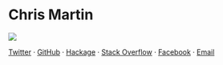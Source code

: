 # Chris Martin

<img src="${photo.jpg}" class="photo">

[Twitter](https://twitter.com/chris__martin) &middot;
[GitHub](https://github.com/chris-martin) &middot;
[Hackage](https://hackage.haskell.org/user/chris_martin) &middot;
[Stack Overflow](http://stackoverflow.com/users/402884) &middot;
[Facebook](https://www.facebook.com/ch.martin) &middot;
[Email](mailto:ch.martin@gmail.com)
